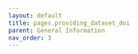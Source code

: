 ```yaml
---
layout: default
title: pages.providing_dataset_doi
parent: General Information
nav_order: 3
---
```

